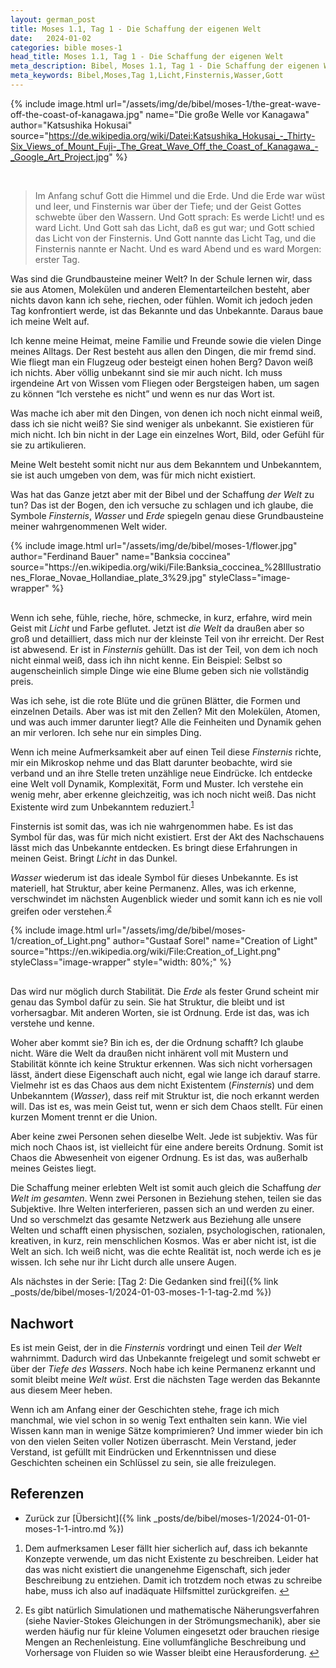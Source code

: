 ```yaml
---
layout: german_post
title: Moses 1.1, Tag 1 - Die Schaffung der eigenen Welt
date:   2024-01-02
categories: bible moses-1
head_title: Moses 1.1, Tag 1 - Die Schaffung der eigenen Welt
meta_description: Bibel, Moses 1.1, Tag 1 - Die Schaffung der eigenen Welt
meta_keywords: Bibel,Moses,Tag 1,Licht,Finsternis,Wasser,Gott
---
```


{% include image.html
  url="/assets/img/de/bibel/moses-1/the-great-wave-off-the-coast-of-kanagawa.jpg"
  name="Die große Welle vor Kanagawa"
  author="Katsushika Hokusai"
  source="https://de.wikipedia.org/wiki/Datei:Katsushika_Hokusai_-_Thirty-Six_Views_of_Mount_Fuji-_The_Great_Wave_Off_the_Coast_of_Kanagawa_-_Google_Art_Project.jpg"
%}

<br>

> Im Anfang schuf Gott die Himmel und die Erde. Und die Erde war wüst und leer, und Finsternis war über der Tiefe; und der Geist Gottes schwebte über den Wassern. Und Gott sprach: Es werde Licht! und es ward Licht. Und Gott sah das Licht, daß es gut war; und Gott schied das Licht von der Finsternis. Und Gott nannte das Licht Tag, und die Finsternis nannte er Nacht. Und es ward Abend und es ward Morgen: erster Tag.

<span class="first-letter">W</span>as sind die Grundbausteine meiner Welt? In der Schule lernen wir, dass sie aus Atomen, Molekülen und anderen Elementarteilchen besteht, aber nichts davon kann ich sehe, riechen, oder fühlen. Womit ich jedoch jeden Tag konfrontiert werde, ist das Bekannte und das Unbekannte. Daraus baue ich meine Welt auf.

Ich kenne meine Heimat, meine Familie und Freunde sowie die vielen Dinge meines Alltags. Der Rest besteht aus allen den Dingen, die mir fremd sind. Wie fliegt man ein Flugzeug oder besteigt einen hohen Berg? Davon weiß ich nichts. Aber völlig unbekannt sind sie mir auch nicht. Ich muss irgendeine Art von Wissen vom Fliegen oder Bergsteigen haben, um sagen zu können “Ich verstehe es nicht” und wenn es nur das Wort ist.

Was mache ich aber mit den Dingen, von denen ich noch nicht einmal weiß, dass ich sie nicht weiß? Sie sind weniger als unbekannt. Sie existieren für mich nicht. Ich bin nicht in der Lage ein einzelnes Wort, Bild, oder Gefühl für sie zu artikulieren.

Meine Welt besteht somit nicht nur aus dem Bekanntem und Unbekanntem, sie ist auch umgeben von dem, was für mich nicht existiert.

Was hat das Ganze jetzt aber mit der Bibel und der Schaffung *der Welt* zu tun? Das ist der Bogen, den ich versuche zu schlagen und ich glaube, die Symbole *Finsternis*, *Wasser* und *Erde* spiegeln genau diese Grundbausteine meiner wahrgenommenen Welt wider.

<div class="row">
  <div style="margin-bottom: 30px;" class="col-6">
    {% include image.html
      url="/assets/img/de/bibel/moses-1/flower.jpg"
      author="Ferdinand Bauer"
      name="Banksia coccinea"
      source="https://en.wikipedia.org/wiki/File:Banksia_coccinea_%28Illustrationes_Florae_Novae_Hollandiae_plate_3%29.jpg"
      styleClass="image-wrapper"
    %}
  </div>
  <div class="col-6">
    <p style="margin-top: 0;">
      Wenn ich sehe, fühle, rieche, höre, schmecke, in kurz, erfahre, wird mein Geist mit <i>Licht</i> und Farbe geflutet. Jetzt ist <i>die Welt</i> da draußen aber so groß und detailliert, dass mich nur der kleinste Teil von ihr erreicht. Der Rest ist abwesend. Er ist in <i>Finsternis</i> gehüllt. Das ist der Teil, von dem ich noch nicht einmal weiß, dass ich ihn nicht kenne. Ein Beispiel: Selbst so augenscheinlich simple Dinge wie eine Blume geben sich nie vollständig preis.
    </p>
  </div>
</div>

Was ich sehe, ist die rote Blüte und die grünen Blätter, die Formen und einzelnen Details. Aber was ist mit den Zellen? Mit den Molekülen, Atomen, und was auch immer darunter liegt? Alle die Feinheiten und Dynamik gehen an mir verloren. Ich sehe nur ein simples Ding.

Wenn ich meine Aufmerksamkeit aber auf einen Teil diese *Finsternis* richte, mir ein Mikroskop nehme und das Blatt darunter beobachte, wird sie verband und an ihre Stelle treten unzählige neue Eindrücke. Ich entdecke eine Welt voll Dynamik, Komplexität, Form und Muster. Ich verstehe ein wenig mehr, aber erkenne gleichzeitig, was ich noch nicht weiß. Das nicht Existente wird zum Unbekanntem reduziert.<sup id="fnref:1" role="doc-noteref"><a href="#fn:1" class="footnote" rel="footnote">1</a></sup>

<div class="row">
  <div class="col-6">
    <p style="margin-top: 0;">
      Finsternis ist somit das, was ich nie wahrgenommen habe. Es ist das Symbol für das, was für mich nicht existiert. Erst der Akt des Nachschauens lässt mich das Unbekannte entdecken. Es bringt diese Erfahrungen in meinen Geist. Bringt <i>Licht</i> in das Dunkel.
    </p>
    <p>
      <i>Wasser</i> wiederum ist das ideale Symbol für dieses Unbekannte. Es ist materiell, hat Struktur, aber keine Permanenz. Alles, was ich erkenne, verschwindet im nächsten Augenblick wieder und somit kann ich es nie voll greifen oder verstehen.<sup id="fnref:2" role="doc-noteref"><a href="#fn:2" class="footnote" rel="footnote">2</a></sup>
    </p>

  </div>
  <div style="margin-bottom: 30px;" class="col-6">
    {% include image.html
      url="/assets/img/de/bibel/moses-1/creation_of_Light.png"
      author="Gustaaf Sorel"
      name="Creation of Light"
      source="https://en.wikipedia.org/wiki/File:Creation_of_Light.png"
      styleClass="image-wrapper"
      style="width: 80%;"
    %}
  </div>
</div>

Das wird nur möglich durch Stabilität. Die *Erde* als fester Grund scheint mir genau das Symbol dafür zu sein. Sie hat Struktur, die bleibt und ist vorhersagbar. Mit anderen Worten, sie ist Ordnung. Erde ist das, was ich verstehe und kenne.

Woher aber kommt sie? Bin ich es, der die Ordnung schafft? Ich glaube nicht. Wäre die Welt da draußen nicht inhärent voll mit Mustern und Stabilität könnte ich keine Struktur erkennen. Was sich nicht vorhersagen lässt, ändert diese Eigenschaft auch nicht, egal wie lange ich darauf starre. Vielmehr ist es das Chaos aus dem nicht Existentem (*Finsternis*) und dem Unbekanntem (*Wasser*), dass reif mit Struktur ist, die noch erkannt werden will. Das ist es, was mein Geist tut, wenn er sich dem Chaos stellt. Für einen kurzen Moment trennt er die Union.

Aber keine zwei Personen sehen dieselbe Welt. Jede ist subjektiv. Was für mich noch Chaos ist, ist vielleicht für eine andere bereits Ordnung. Somit ist Chaos die Abwesenheit von eigener Ordnung. Es ist das, was außerhalb meines Geistes liegt.

Die Schaffung meiner erlebten Welt ist somit auch gleich die Schaffung *der Welt im gesamten*. Wenn zwei Personen in Beziehung stehen, teilen sie das Subjektive. Ihre Welten interferieren, passen sich an und werden zu einer. Und so verschmelzt das gesamte Netzwerk aus Beziehung alle unsere Welten und schafft einen physischen, sozialen, psychologischen, rationalen, kreativen, in kurz, rein menschlichen Kosmos. Was er aber nicht ist, ist die Welt an sich. Ich weiß nicht, was die echte Realität ist, noch werde ich es je wissen. Ich sehe nur ihr Licht durch alle unsere Augen.

Als nächstes in der Serie: [Tag 2: Die Gedanken sind frei]({% link _posts/de/bibel/moses-1/2024-01-03-moses-1-1-tag-2.md %})

## Nachwort
Es ist mein Geist, der in die *Finsternis* vordringt und einen Teil *der Welt* wahrnimmt. Dadurch wird das Unbekannte freigelegt und somit schwebt er über der *Tiefe des Wassers*. Noch habe ich keine Permanenz erkannt und somit bleibt meine *Welt wüst*. Erst die nächsten Tage werden das Bekannte aus diesem Meer heben.

Wenn ich am Anfang einer der Geschichten stehe, frage ich mich manchmal, wie viel schon in so wenig Text enthalten sein kann. Wie viel Wissen kann man in wenige Sätze komprimieren? Und immer wieder bin ich von den vielen Seiten voller Notizen überrascht. Mein Verstand, jeder Verstand, ist gefüllt mit Eindrücken und Erkenntnissen und diese Geschichten scheinen ein Schlüssel zu sein, sie alle freizulegen.

## Referenzen
* Zurück zur [Übersicht]({% link _posts/de/bibel/moses-1/2024-01-01-moses-1-1-intro.md %})

<div class="footnotes" role="doc-endnotes">
  <ol style="font-size: 1em">
    <li id="fn:1" role="doc-endnote">
      <p>Dem aufmerksamen Leser fällt hier sicherlich auf, dass ich bekannte Konzepte verwende, um das nicht Existente zu beschreiben. Leider hat das was nicht existiert die unangenehme Eigenschaft, sich jeder Beschreibung zu entziehen. Damit ich trotzdem noch etwas zu schreibe habe, muss ich also auf inadäquate Hilfsmittel zurückgreifen.&nbsp;<a href="#fnref:1" class="reversefootnote" role="doc-backlink">↩</a></p>
    </li>
    <li id="fn:2" role="doc-endnote">
      <p>Es gibt natürlich Simulationen und mathematische Näherungsverfahren (siehe Navier-Stokes Gleichungen in der Strömungsmechanik), aber sie werden häufig nur für kleine Volumen eingesetzt oder brauchen riesige Mengen an Rechenleistung. Eine vollumfängliche Beschreibung und Vorhersage von Fluiden so wie Wasser bleibt eine Herausforderung.&nbsp;<a href="#fnref:2" class="reversefootnote" role="doc-backlink">↩</a></p>
    </li>
  </ol>
</div>
